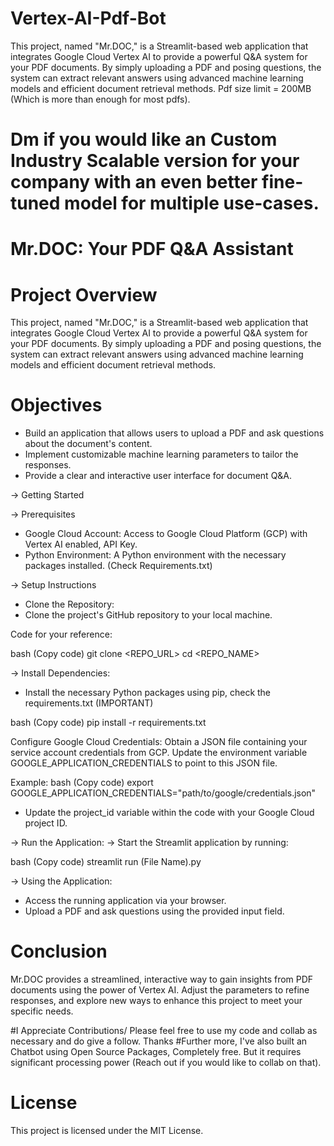 # Vertex-AI-Pdf-Bot

This project, named "Mr.DOC," is a Streamlit-based web application that integrates Google Cloud Vertex AI to provide a powerful Q&A system for your PDF documents. By simply uploading a PDF and posing questions, the system can extract relevant answers using advanced machine learning models and efficient document retrieval methods. Pdf size limit = 200MB (Which is more than enough for most pdfs). 

# Dm if you would like an Custom Industry Scalable version for your company with an even better fine-tuned model for multiple use-cases. 

# Mr.DOC: Your PDF Q&A Assistant

# Project Overview
This project, named "Mr.DOC," is a Streamlit-based web application that integrates Google Cloud Vertex AI to provide a powerful Q&A system for your PDF documents. By simply uploading a PDF and posing questions, the system can extract relevant answers using advanced machine learning models and efficient document retrieval methods.

# Objectives
* Build an application that allows users to upload a PDF and ask questions about the document's content.
* Implement customizable machine learning parameters to tailor the responses.
* Provide a clear and interactive user interface for document Q&A.

-> Getting Started

-> Prerequisites

* Google Cloud Account: Access to Google Cloud Platform (GCP) with Vertex AI enabled, API Key. 
* Python Environment: A Python environment with the necessary packages installed. (Check Requirements.txt) 

-> Setup Instructions
* Clone the Repository:
* Clone the project's GitHub repository to your local machine.

Code for your reference: 

bash
(Copy code)
git clone <REPO_URL>
cd <REPO_NAME>

-> Install Dependencies:
* Install the necessary Python packages using pip, check the requirements.txt (IMPORTANT)

bash
(Copy code)
pip install -r requirements.txt

Configure Google Cloud Credentials:
Obtain a JSON file containing your service account credentials from GCP.
Update the environment variable GOOGLE_APPLICATION_CREDENTIALS to point to this JSON file.

Example:
bash
(Copy code)
export GOOGLE_APPLICATION_CREDENTIALS="path/to/google/credentials.json"

* Update the project_id variable within the code with your Google Cloud project ID.

-> Run the Application:
-> Start the Streamlit application by running:

bash
(Copy code)
streamlit run (File Name).py

-> Using the Application:
* Access the running application via your browser.
* Upload a PDF and ask questions using the provided input field.
 
# Conclusion
Mr.DOC provides a streamlined, interactive way to gain insights from PDF documents using the power of Vertex AI. Adjust the parameters to refine responses, and explore new ways to enhance this project to meet your specific needs.

#I Appreciate Contributions/ Please feel free to use my code and collab as necessary and do give a follow. Thanks 
#Further more, I've also built an Chatbot using Open Source Packages, Completely free. But it requires significant processing power (Reach out if you would like to collab on that). 

# License
This project is licensed under the MIT License.
